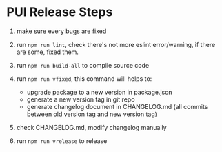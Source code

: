 # PUI Release Steps

1. make sure every bugs are fixed

2. run `npm run lint`, check there's not more eslint error/warning, if there are some, fixed them.

3. run `npm run build-all` to compile source code

4. run `npm run vfixed`, this command will helps to:

   - upgrade package to a new version in package.json
   - generate a new version tag in git repo
   - generate changelog document in CHANGELOG.md (all commits between old version tag and new version tag)

5. check CHANGELOG.md, modify changelog manually

6. run `npm run vrelease` to release

